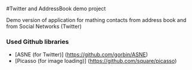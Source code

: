 #Twitter and AddressBook demo project

Demo version of application for mathing contacts from address book and from Social Networks (Twitter)

### Used Github libraries
- [ASNE (for Twitter)] (https://github.com/gorbin/ASNE)
- [Picasso (for image loading)] (https://github.com/square/picasso)
